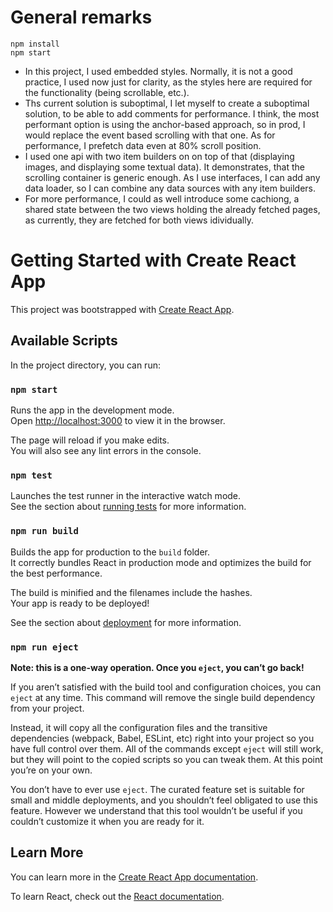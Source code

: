 # General remarks

```
npm install
npm start
```

- In this project, I used embedded styles. Normally, it is not a good practice, I used now just for clarity, as the styles here are required for the functionality (being scrollable, etc.).
- Ths current solution is suboptimal, I let myself to create a suboptimal solution, to be able to add comments for performance. I think, the most performant option is using the anchor-based approach, so in prod, I would replace the event based scrolling with that one. As for performance, I prefetch data even at 80% scroll position.
- I used one api with two item builders on on top of that (displaying images, and displaying some textual data). It demonstrates, that the scrolling container is generic enough. As I use interfaces, I can add any data loader, so I can combine any data sources with any item builders.
- For more performance, I could as well introduce some cachiong, a shared state between the two views holding the already fetched pages, as currently, they are fetched for both views idividually.

# Getting Started with Create React App

This project was bootstrapped with [Create React App](https://github.com/facebook/create-react-app).

## Available Scripts

In the project directory, you can run:

### `npm start`

Runs the app in the development mode.\
Open [http://localhost:3000](http://localhost:3000) to view it in the browser.

The page will reload if you make edits.\
You will also see any lint errors in the console.

### `npm test`

Launches the test runner in the interactive watch mode.\
See the section about [running tests](https://facebook.github.io/create-react-app/docs/running-tests) for more information.

### `npm run build`

Builds the app for production to the `build` folder.\
It correctly bundles React in production mode and optimizes the build for the best performance.

The build is minified and the filenames include the hashes.\
Your app is ready to be deployed!

See the section about [deployment](https://facebook.github.io/create-react-app/docs/deployment) for more information.

### `npm run eject`

**Note: this is a one-way operation. Once you `eject`, you can’t go back!**

If you aren’t satisfied with the build tool and configuration choices, you can `eject` at any time. This command will remove the single build dependency from your project.

Instead, it will copy all the configuration files and the transitive dependencies (webpack, Babel, ESLint, etc) right into your project so you have full control over them. All of the commands except `eject` will still work, but they will point to the copied scripts so you can tweak them. At this point you’re on your own.

You don’t have to ever use `eject`. The curated feature set is suitable for small and middle deployments, and you shouldn’t feel obligated to use this feature. However we understand that this tool wouldn’t be useful if you couldn’t customize it when you are ready for it.

## Learn More

You can learn more in the [Create React App documentation](https://facebook.github.io/create-react-app/docs/getting-started).

To learn React, check out the [React documentation](https://reactjs.org/).
